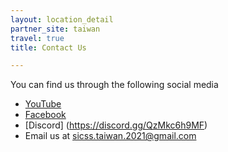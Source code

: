```yaml
---
layout: location_detail
partner_site: taiwan
travel: true
title: Contact Us

---
```


You can find us through the following social media
- [YouTube](https://www.youtube.com/channel/UCZbU6pmPftz0iJWrAltSssw)
- [Facebook](https://www.facebook.com/SICSSTaiwan)
- [Discord] (https://discord.gg/QzMkc6h9MF)
- Email us at sicss.taiwan.2021@gmail.com 
